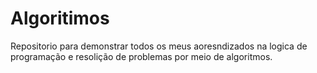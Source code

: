 # Algoritimos
 Repositorio para demonstrar todos os meus aoresndizados na logica de programação e resolição de problemas por meio de algoritmos.
